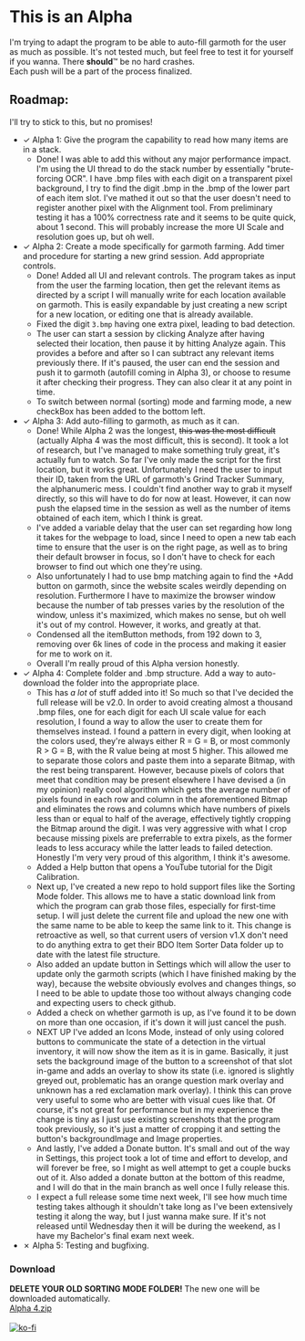 # This is an Alpha
I'm trying to adapt the program to be able to auto-fill garmoth for the user as much as possible. It's not tested much, but feel free to test it for yourself if you wanna. There **should**™ be no hard crashes.<br />
Each push will be a part of the process finalized.<br />
## Roadmap:
I'll try to stick to this, but no promises!
- ✓ Alpha 1: Give the program the capability to read how many items are in a stack.
  - Done! I was able to add this without any major performance impact. I'm using the UI thread to do the stack number by essentially "brute-forcing OCR". I have .bmp files with each digit on a transparent pixel background, I try to find the digit .bmp in the .bmp of the lower part of each item slot. I've mathed it out so that the user doesn't need to register another pixel with the Alignment tool. From preliminary testing it has a 100% correctness rate and it seems to be quite quick, about 1 second. This will probably increase the more UI Scale and resolution goes up, but oh well.
- ✓ Alpha 2: Create a mode specifically for garmoth farming. Add timer and procedure for starting a new grind session. Add appropriate controls.
  - Done! Added all UI and relevant controls. The program takes as input from the user the farming location, then get the relevant items as directed by a script I will manually write for each location available on garmoth. This is easily expandable by just creating a new script for a new location, or editing one that is already available.
  - Fixed the digit `3.bmp` having one extra pixel, leading to bad detection.
  - The user can start a session by clicking Analyze after having selected their location, then pause it by hitting Analyze again. This provides a before and after so I can subtract any relevant items previously there. If it's paused, the user can end the session and push it to garmoth (autofill coming in Alpha 3), or choose to resume it after checking their progress. They can also clear it at any point in time.
  - To switch between normal (sorting) mode and farming mode, a new checkBox has been added to the bottom left.
- ✓ Alpha 3: Add auto-filling to garmoth, as much as it can.
  - Done! While Alpha 2 was the longest, ~~this was the most difficult~~ (actually Alpha 4 was the most difficult, this is second). It took a lot of research, but I've managed to make something truly great, it's actually fun to watch. So far I've only made the script for the first location, but it works great. Unfortunately I need the user to input their ID, taken from the URL of garmoth's Grind Tracker Summary, the alphanumeric mess. I couldn't find another way to grab it myself directly, so this will have to do for now at least. However, it can now push the elapsed time in the session as well as the number of items obtained of each item, which I think is great.
  - I've added a variable delay that the user can set regarding how long it takes for the webpage to load, since I need to open a new tab each time to ensure that the user is on the right page, as well as to bring their default browser in focus, so I don't have to check for each browser to find out which one they're using.
  - Also unfortunately I had to use bmp matching again to find the +Add button on garmoth, since the website scales weirdly depending on resolution. Furthermore I have to maximize the browser window because the number of tab presses varies by the resolution of the window, unless it's maximized, which makes no sense, but oh well it's out of my control. However, it works, and greatly at that.
  - Condensed all the itemButton methods, from 192 down to 3, removing over 6k lines of code in the process and making it easier for me to work on it.
  - Overall I'm really proud of this Alpha version honestly.
- ✓ Alpha 4: Complete folder and .bmp structure. Add a way to auto-download the folder into the appropriate place.
  - This has *a lot* of stuff added into it! So much so that I've decided the full release will be v2.0. In order to avoid creating almost a thousand .bmp files, one for each digit for each UI scale value for each resolution, I found a way to allow the user to create them for themselves instead. I found a pattern in every digit, when looking at the colors used, they're always either R = G = B, or most commonly R > G = B, with the R value being at most 5 higher. This allowed me to separate those colors and paste them into a separate Bitmap, with the rest being transparent. However, because pixels of colors that meet that condition may be present elsewhere I have devised a (in my opinion) really cool algorithm which gets the average number of pixels found in each row and column in the aforementioned Bitmap and eliminates the rows and columns which have numbers of pixels less than or equal to half of the average, effectively tightly cropping the Bitmap around the digit. I was very aggressive with what I crop because missing pixels are preferrable to extra pixels, as the former leads to less accuracy while the latter leads to failed detection. Honestly I'm very very proud of this algorithm, I think it's awesome.
  - Added a Help button that opens a YouTube tutorial for the Digit Calibration.
  - Next up, I've created a new repo to hold support files like the Sorting Mode folder. This allows me to have a static download link from which the program can grab those files, especially for first-time setup. I will just delete the current file and upload the new one with the same name to be able to keep the same link to it. This change is retroactive as well, so that current users of version v1.X don't need to do anything extra to get their BDO Item Sorter Data folder up to date with the latest file structure.
  - Also added an update button in Settings which will allow the user to update only the garmoth scripts (which I have finished making by the way), because the website obviously evolves and changes things, so I need to be able to update those too without always changing code and expecting users to check github.
  - Added a check on whether garmoth is up, as I've found it to be down on more than one occasion, if it's down it will just cancel the push.
  - NEXT UP I've added an Icons Mode, instead of only using colored buttons to communicate the state of a detection in the virtual inventory, it will now show the item as it is in game. Basically, it just sets the background image of the button to a screenshot of that slot in-game and adds an overlay to show its state (i.e. ignored is slightly greyed out, problematic has an orange question mark overlay and unknown has a red exclamation mark overlay). I think this can prove very useful to some who are better with visual cues like that. Of course, it's not great for performance but in my experience the change is tiny as I just use existing screenshots that the program took previously, so it's just a matter of cropping it and setting the button's backgroundImage and Image properties.
  - And lastly, I've added a Donate button. It's small and out of the way in Settings, this project took a lot of time and effort to develop, and will forever be free, so I might as well attempt to get a couple bucks out of it. Also added a donate button at the bottom of this readme, and I will do that in the main branch as well once I fully release this.
  - I expect a full release some time next week, I'll see how much time testing takes although it shouldn't take long as I've been extensively testing it along the way, but I just wanna make sure. If it's not released until Wednesday then it will be during the weekend, as I have my Bachelor's final exam next week.
- ✗ Alpha 5: Testing and bugfixing.<br />
### Download
**DELETE YOUR OLD SORTING MODE FOLDER!** The new one will be downloaded automatically.<br />
[Alpha 4.zip](https://github.com/ErisLoona/BDO-Item-Sorter/files/12505719/Alpha.4.zip)
<br />
<br />
[![ko-fi](https://ko-fi.com/img/githubbutton_sm.svg)](https://ko-fi.com/N4N0OTIEV)

